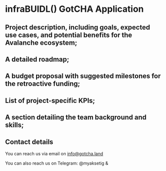 # infraBUIDL() GotCHA Application


## Project description, including goals, expected use cases, and potential benefits for the Avalanche ecosystem;

## A detailed roadmap;
## A budget proposal with suggested milestones for the retroactive funding;

## List of project-specific KPIs;

## A section detailing the team background and skills;

## Contact details
You can reach us via email on info@gotcha.land

You can also reach us on Telegram: @myaksetig & 
